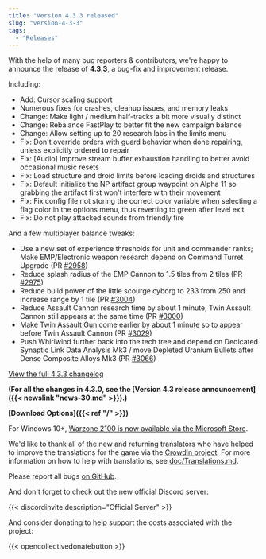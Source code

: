 ```yaml
---
title: "Version 4.3.3 released"
slug: "version-4-3-3"
tags:
  - "Releases"
---
```


With the help of many bug reporters & contributors, we're happy to announce the release of **4.3.3**, a bug-fix and improvement release.

Including:
- Add: Cursor scaling support
- Numerous fixes for crashes, cleanup issues, and memory leaks
- Change: Make light / medium half-tracks a bit more visually distinct
- Change: Rebalance FastPlay to better fit the new campaign balance
- Change: Allow setting up to 20 research labs in the limits menu
- Fix: Don't override orders with guard behavior when done repairing, unless explicitly ordered to repair
- Fix: [Audio] Improve stream buffer exhaustion handling to better avoid occasional music resets
- Fix: Load structure and droid limits before loading droids and structures
- Fix: Default initialize the NP artifact group waypoint on Alpha 11 so grabbing the artifact first won't interfere with their movement
- Fix: Fix config file not storing the correct color variable when selecting a flag color in the options menu, thus reverting to green after level exit
- Fix: Do not play attacked sounds from friendly fire

And a few multiplayer balance tweaks:
- Use a new set of experience thresholds for unit and commander ranks; Make EMP/Electronic weapon research depend on Command Turret Upgrade (PR [#2958](https://github.com/Warzone2100/warzone2100/pull/2958))
- Reduce splash radius of the EMP Cannon to 1.5 tiles from 2 tiles (PR [#2975](https://github.com/Warzone2100/warzone2100/pull/2975))
- Reduce build power of the little scourge cyborg to 233 from 250 and increase range by 1 tile (PR [#3004](https://github.com/Warzone2100/warzone2100/pull/3004))
- Reduce Assault Cannon research time by about 1 minute, Twin Assault Cannon still appears at the same time (PR [#3000](https://github.com/Warzone2100/warzone2100/pull/3000))
- Make Twin Assault Gun come earlier by about 1 minute so to appear before Twin Assault Cannon (PR [#3029](https://github.com/Warzone2100/warzone2100/pull/3029))
- Push Whirlwind further back into the tech tree and depend on Dedicated Synaptic Link Data Analysis Mk3 / move Depleted Uranium Bullets after Dense Composite Alloys Mk3 (PR [#3066](https://github.com/Warzone2100/warzone2100/pull/3066))

[View the full 4.3.3 changelog](https://github.com/Warzone2100/warzone2100/raw/4.3.3/ChangeLog)

**(For all the changes in 4.3.0, see the [Version 4.3 release announcement]({{< newslink "news-30.md" >}}).)**

**[Download Options]({{< ref "/" >}})**

For Windows 10+, [Warzone 2100 is now available via the Microsoft Store](https://www.microsoft.com/store/apps/9MW0Z4MPCS8C).

We'd like to thank all of the new and returning translators who have helped to improve the translations for the game via the [Crowdin project](https://crowdin.com/project/warzone2100). For more information on how to help with translations, see [doc/Translations.md](https://github.com/Warzone2100/warzone2100/blob/master/doc/Translations.md#how-do-i-help-translate).

Please report all bugs [on GitHub](https://github.com/Warzone2100/warzone2100/issues).

And don't forget to check out the new official Discord server:

{{< discordinvite description="Official Server" >}}

And consider donating to help support the costs associated with the project:

{{< opencollectivedonatebutton >}}
